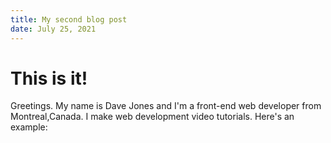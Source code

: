 ```yaml
---
title: My second blog post
date: July 25, 2021
---
```


# This is it!

Greetings. 
My name is Dave Jones and I'm a front-end web developer from Montreal,Canada. I make web development video tutorials. Here's an example: 
